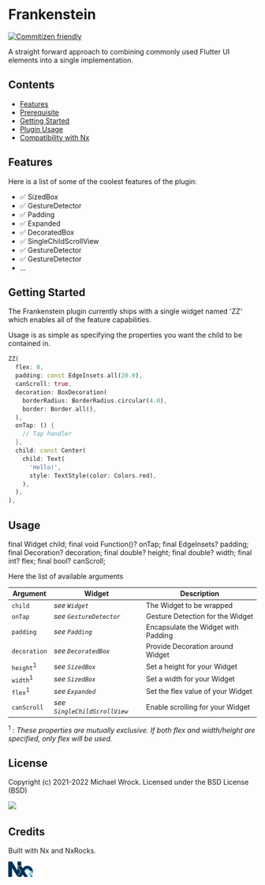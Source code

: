 # Frankenstein

[![Commitizen friendly](https://img.shields.io/badge/commitizen-friendly-brightgreen.svg)](http://commitizen.github.io/cz-cli/)

A straight forward approach to combining commonly used Flutter UI elements into a single implementation.

## Contents

- [Features](#features)
- [Prerequisite](#prerequisite)
- [Getting Started](#getting-started)
- [Plugin Usage](#plugin-usage)
- [Compatibility with Nx](#compatibility-with-nx)

## Features

Here is a list of some of the coolest features of the plugin:

- ✅ SizedBox
- ✅ GestureDetector
- ✅ Padding
- ✅ Expanded
- ✅ DecoratedBox
- ✅ SingleChildScrollView
- ✅ GestureDetector
- ✅ GestureDetector
- ...

## Getting Started

The Frankenstein plugin currently ships with a single widget named 'ZZ' which enables all of the feature capabilities.

Usage is as simple as specifying the properties you want the child to be contained in.

```dart
ZZ(
  flex: 0,
  padding: const EdgeInsets.all(20.0),
  canScroll: true,
  decoration: BoxDecoration(
    borderRadius: BorderRadius.circular(4.0),
    border: Border.all(),
  ),
  onTap: () {
    // Tap handler
  },
  child: const Center(
    child: Text(
      'Hello!',
      style: TextStyle(color: Colors.red),
    ),
  ),
),
```

## Usage

  final Widget child;
  final void Function()? onTap;
  final EdgeInsets? padding;
  final Decoration? decoration;
  final double? height;
  final double? width;
  final int? flex;
  final bool? canScroll;

Here the list of available arguments

| Argument            | Widget                        | Description                         |
| ------------------- | ----------------------------- | ----------------------------------- |
| `child`             | _see `Widget`_                | The Widget to be wrapped            |
| `onTap`             | _see `GestureDetector`_       | Gesture Detection for the Widget    |
| `padding`           | _see `Padding`_               | Encapsulate the Widget with Padding |
| `decoration`        | _see `DecoratedBox`_          | Provide Decoration around Widget    |
| `height`<sup>1</sup>| _see `SizedBox`_              | Set a height for your Widget        |
| `width`<sup>1</sup> | _see `SizedBox`_              | Set a width for your Widget         |
| `flex`<sup>1</sup>  | _see `Expanded`_              | Set the flex value of your Widget   |
| `canScroll`         | _see `SingleChildScrollView`_ | Enable scrolling for your Widget    |

<sup>1</sup> : *These properties are mutually exclusive. If both flex and width/height are specified, only flex will be used.*

## License

Copyright (c) 2021-2022 Michael Wrock. Licensed under the BSD License (BSD)

<p>
  <img src="https://opensource.org/files/OSI_Approved_License.png" width="50">
</p>

## Credits 

Built with Nx and NxRocks.

<p>
  <img src="https://raw.githubusercontent.com/tinesoft/nxrocks/master/images/nx-flutter.png" width="50">
</p>
